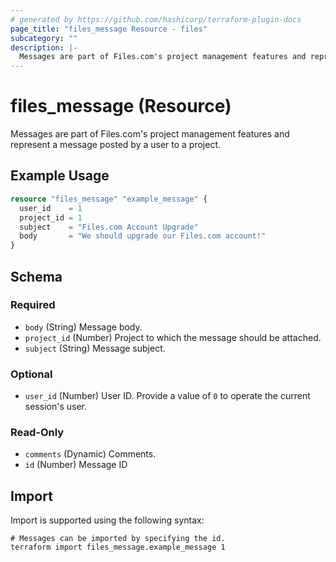 ```yaml
---
# generated by https://github.com/hashicorp/terraform-plugin-docs
page_title: "files_message Resource - files"
subcategory: ""
description: |-
  Messages are part of Files.com's project management features and represent a message posted by a user to a project.
---
```


# files_message (Resource)

Messages are part of Files.com's project management features and represent a message posted by a user to a project.

## Example Usage

```terraform
resource "files_message" "example_message" {
  user_id    = 1
  project_id = 1
  subject    = "Files.com Account Upgrade"
  body       = "We should upgrade our Files.com account!"
}
```

<!-- schema generated by tfplugindocs -->
## Schema

### Required

- `body` (String) Message body.
- `project_id` (Number) Project to which the message should be attached.
- `subject` (String) Message subject.

### Optional

- `user_id` (Number) User ID.  Provide a value of `0` to operate the current session's user.

### Read-Only

- `comments` (Dynamic) Comments.
- `id` (Number) Message ID

## Import

Import is supported using the following syntax:

```shell
# Messages can be imported by specifying the id.
terraform import files_message.example_message 1
```
